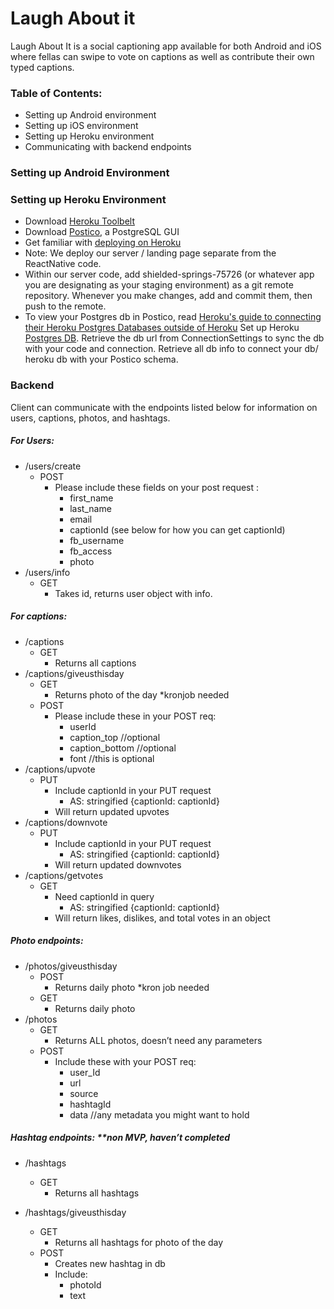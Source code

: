 # Laugh About it
Laugh About It is a social captioning app available for both Android and iOS where fellas can swipe to vote on captions as well as contribute their own typed captions. 

### Table of Contents:
  - Setting up Android environment
  - Setting up iOS environment
  - Setting up Heroku environment
  - Communicating with backend endpoints

### Setting up Android Environment

### Setting up Heroku Environment
- Download [Heroku Toolbelt](https://toolbelt.heroku.com/)
- Download [Postico](https://eggerapps.at/postico/), a PostgreSQL GUI
- Get familiar with [deploying on Heroku](https://devcenter.heroku.com/articles/git)
- Note: We deploy our server / landing page separate from the ReactNative code.
- Within our server code, add shielded-springs-75726 (or whatever app you are designating as your staging environment) as a git remote repository. Whenever you make changes, add and commit them, then push to the remote. 
- To view your Postgres db in Postico, read [Heroku's guide to connecting their Heroku Postgres Databases outside of Heroku](https://devcenter.heroku.com/articles/connecting-to-heroku-postgres-databases-from-outside-of-heroku)
Set up Heroku [Postgres DB](https://postgres.heroku.com/). Retrieve the db url from ConnectionSettings to sync the db with your code and connection. Retrieve all db info to connect your db/ heroku db with your Postico schema.

### Backend
Client can communicate with the endpoints listed below for information on users, captions, photos, and hashtags.

##### For Users:
- /users/create
  - POST  
    - Please include these fields on your post request :
        - first_name
        - last_name
        - email
        - captionId (see below for how you can get captionId)
        - fb_username
        - fb_access
        - photo
- /users/info
    - GET
        - Takes id, returns user object with info. 


##### For captions: 

- /captions
  - GET
    - Returns all captions
- /captions/giveusthisday
  - GET
    - Returns photo of the day *kronjob needed
  - POST
    - Please include these in your POST req:
      - userId
      - caption_top //optional
      - caption_bottom //optional
      - font //this is optional
- /captions/upvote
  - PUT
    - Include captionId in your PUT request
      - AS: stringified {captionId: captionId}
    - Will return updated upvotes
- /captions/downvote
  - PUT
    - Include captionId in your PUT request
      - AS: stringified {captionId: captionId}
    - Will return updated downvotes
- /captions/getvotes
  - GET
    - Need captionId in query
      - AS: stringified {captionId: captionId}
    - Will return likes, dislikes, and total votes in an object


##### Photo endpoints:

- /photos/giveusthisday
    - POST
        - Returns daily photo *kron job needed
    - GET
        - Returns daily photo
- /photos
    - GET
        - Returns ALL photos, doesn’t need any parameters
    - POST
        - Include these with your POST req:
            - user_Id
            - url
            - source
            - hashtagId
            - data //any metadata you might want to hold

##### Hashtag endpoints: **non MVP, haven’t completed

- /hashtags
    - GET
        - Returns all hashtags

- /hashtags/giveusthisday
    - GET
        - Returns all hashtags for photo of the day
    - POST
        - Creates new hashtag in db
        - Include:
            - photoId
            - text

